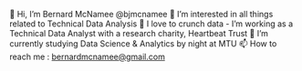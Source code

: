 👋 Hi, I’m Bernard McNamee @bjmcnamee
👀 I’m interested in all things related to Technical Data Analysis
💞️ I love to crunch data - I’m working as a Technical Data Analyst with a research charity, Heartbeat Trust
🌱 I’m currently studying Data Science & Analytics by night at MTU
📫 How to reach me : bernardmcnamee@gmail.com

<!---
bjmcnamee/bjmcnamee is a ✨ special ✨ repository because its `README.md` (this file) appears on your GitHub profile.
You can click the Preview link to take a look at your changes.
--->
